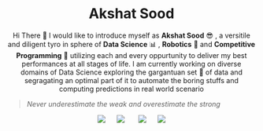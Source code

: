 <h1 align=center> Akshat Sood </h1>

<p align=center>Hi There 👋 I would like to introduce myself as <b>Akshat Sood</b> 😎 , a versitile and diligent tyro in sphere of <b>Data Science</b> 📊 , <b>Robotics</b> 🤖 and <b>Competitive Programming</b> 💖 utilizing each and every oppurtunity to deliver my best performances at all stages of life. I am currently working on diverse domains of Data Science exploring the gargantuan set 🐋 of data and segragating an optimal part of it to automate the boring stuffs and computing predictions in real world scenario</p>

> *Never underestimate the weak and overestimate the strong*

<p align=center>
    <a href="https://www.linkedin.com/in/akshatsood2249" target=_blank><img src="https://www.coolfreecv.com/images/icon/in0C53A4.png"></a>&nbsp;&nbsp;&nbsp;&nbsp;&nbsp;
    <a href="https://www.facebook.com/akshatsood2249" target=_blank><img src="https://cdn1.iconfinder.com/data/icons/logotypes/32/facebook-64.png"></a> &nbsp;&nbsp;&nbsp;&nbsp;&nbsp;
    <a href="https://www.instagram.com/akshatsood_209/" target=_blank><img src="https://cdn2.iconfinder.com/data/icons/social-media-2285/512/1_Instagram_colored_svg_1-64.png"></a>&nbsp;&nbsp;&nbsp;&nbsp;&nbsp;
    <a href="https://stackoverflow.com/users/story/13897142?newreg=d8c553c1073a4b44a9b2bba9c298eac7" target=_blank><img src="https://cdn2.iconfinder.com/data/icons/social-icons-color/512/stackoverflow-64.png"></a>
</p>
